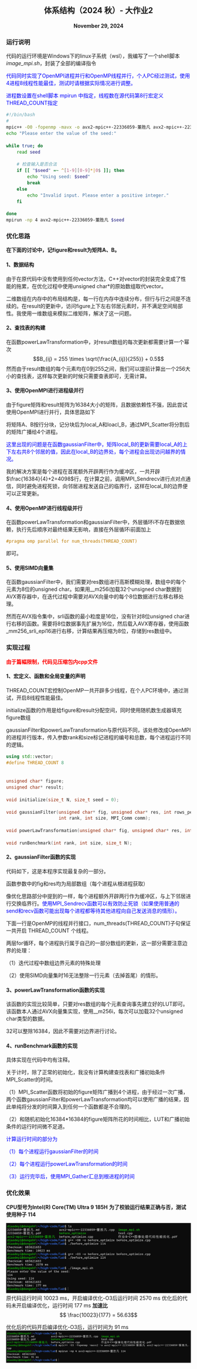 ## <center>体系结构（2024 秋）- 大作业2
#### <center>November 29, 2024


### 运行说明
代码的运行环境是Windows下的linux子系统（wsl），我编写了一个shell脚本*image_mpi.sh*，封装了全部的编译指令

<font color=blue>代码同时实现了OpenMPI进程并行和OpenMP线程并行，个人PC经过测试，使用4进程8线程性能最佳，测试时请根据实际情况进行调整。

进程数设置在shell脚本 mpirun 中指定，线程数在源代码第8行宏定义THREAD_COUNT指定</font>
```sh
#!/bin/bash
#
mpic++ -O0 -fopenmp -mavx -o avx2-mpic++-22336059-董胜凡 avx2-mpic++-22336059-董胜凡.cpp
echo "Please enter the value of the seed:"

while true; do
    read seed

    # 检查输入是否合法
    if [[ "$seed" =~ ^[1-9][0-9]*|0$ ]]; then
        echo "Using seed: $seed"
        break
    else
        echo "Invalid input. Please enter a positive integer."
    fi

done
mpirun -np 4 avx2-mpic++-22336059-董胜凡 $seed
```

### 优化思路
**在下面的讨论中，记figure和result为矩阵A、B。**
#### 1、数据结构
由于在原代码中没有使用到任何vector方法，C++对vector的封装完全变成了性能的拖累，在优化过程中使用unsigned char*的原始数组取代vector。

二维数组在内存中的布局结构是，每一行在内存中连续分布，但行与行之间是不连续的。在result的更新中，访问figure上下左右邻居元素时，并不满足空间局部性。我使用一维数组来模拟二维矩阵，解决了这一问题。

#### 2、查找表的构建
在函数powerLawTransformation中，对result数组的每次更新都需要计算一个幂次
$$B_{ij} = 255 \times \sqrt{\frac{A_{ij}}{255}} + 0.5$$
然而由于result数组的每个元素均在0到255之间，我们可以提前计算出一个256大小的查找表，这样每次更新的时候只需要查表即可，无需计算。

#### 3、使用OpenMPI进行进程级并行
由于figure矩阵和result矩阵为16384大小的矩阵，且数据依赖性不强，因此尝试使用OpenMPI进行并行，具体思路如下

将矩阵A、B按行分块，记分块后为local_A和loacl_B，通过MPI_Scatter将分割后的矩阵广播给4个进程。

<font color=blue>这里出现的问题是在函数gaussianFilter中，矩阵local_B的更新需要local_A的上下左右共8个邻居的值，因此在local_B的边界处，每个进程会出现访问越界的情况。</font>

我的解决方案是每个进程在首尾额外开辟两行作为缓冲区，一共开辟$\frac{16384}{4}+2=4098$行，在计算之前，调用MPI_Sendrecv进行点对点通信，同时避免进程死锁，向邻居进程发送自己的临界行，这样在local_B的边界便可以正常更新。

#### 4、使用OpenMP进行线程级并行

在函数powerLawTransformation和gaussianFilter中，外层循环i不存在数据依赖，执行先后顺序对最终结果无影响，直接在外层循环i前面加上
```c++
#pragma omp parallel for num_threads(THREAD_COUNT)
```
即可。

#### 5、使用SIMD向量集

在函数gaussianFilter中，我们需要对res数组进行高斯模糊处理，数组中的每个元素为8位的unsigned char。如果用__m256i加载32个unsigned char数据到AVX寄存器中，在迭代过程中需要对AVX向量中的每个8位数据进行左移右移处理。

然而在AVX指令集中，srli函数的最小粒度是16位，没有针对8位unsigned char进行右移的函数。需要将8位数据事先扩展为16位，然后载入AVX寄存器，使用函数_mm256_srli_epi16进行右移，计算结果再压缩为8位，存储到res数组中。



### 实现过程

**<font color=red>由于篇幅限制，代码见压缩包内cpp文件</font>**

#### 1、宏定义、函数和全局变量的声明

THREAD_COUNT宏控制OpenMP一共开辟多少线程，在个人PC环境中，通过测试，开启8线程性能最佳。

initialize函数的作用是给figure和result分配空间，同时使用随机数生成器填充figure数组

gaussianFilter和powerLawTransformation与原代码不同，该处修改成OpenMPI的进程并行版本，传入参数rank和size标记进程的编号和总数，每个进程运行不同的逻辑。
```c++
using std::vector;
#define THREAD_COUNT 8


unsigned char* figure;
unsigned char* result;

void initialize(size_t N, size_t seed = 0);

void gaussianFilter(unsigned char* fig, unsigned char* res, int rows_per_proc, size_t N, 
                    int rank, int size, MPI_Comm comm);

void powerLawTransformation(unsigned char* fig, unsigned char* res, int rows_per_proc, size_t N, unsigned char* LUT);

void runBenchmark(int rank, int size, size_t N);
```
#### 2、gaussianFilter函数的实现
代码如下，这是本程序实现最复杂的一部分。

函数参数中的fig和res均为局部数组（每个进程从根进程获取）

像优化思路部分中提到的一样，每个进程额外开辟两行作为缓冲区，与上下邻居进行交换临界行。<font color=blue>使用MPI_Sendrecv函数可以有效防止死锁（如果使用普通的send和recv函数可能出现每个进程都等待其他进程向自己发送消息的情形）。</font>

下面一行是OpenMP的线程并行接口，num_threads(THREAD_COUNT)子句保证一共开启 THREAD_COUNT 个线程。

两层for循环，每个进程执行属于自己的一部分数组的更新，这一部分需要注意边界的处理：

（1）迭代过程中数组边界元素的特殊处理

（2）使用SIMD向量集时16无法整除一行元素（去掉首尾）的情形。


#### 3、powerLawTransformation函数的实现

该函数的实现比较简单，只要对res数组的每个元素查询事先建立好的LUT即可。该函数本人通过AVX向量集实现，使用__m256i，每次可以加载32个unsigned char类型的数据。

32可以整除16384，因此不需要对边界进行讨论。


#### 4、runBenchmark函数的实现
具体实现在代码中均有注释。

关于计时，除了正常的初始化，我没有计算构建查找表和广播初始条件MPI_Scatter的时间。

（1）MPI_Scatter函数将初始的figure矩阵广播到4个进程，由于经过一次广播，两个函数gaussianFilter和powerLawTransformation均可以使用广播的结果，因此单纯将分发的时间算入到任何一个函数都是不合理的。

（2）和随机初始化16384*16384的figure矩阵所花的时间相比，LUT和广播初始条件的运行时间微不足道。

<font color=blue>
计算运行时间的部分为

（1）每个进程运行gaussianFilter的时间

（2）每个进程运行powerLawTransformation的时间

（3）运行完毕后，使用MPI_Gather汇总到根进程的时间
</font>


### 优化效果
**CPU型号为Intel(R) Core(TM) Ultra 9 185H**
**为了校验运行结果正确与否，测试使用种子 114**


![](2024-12-09-11-23-03.png)
原代码运行时间 10023 ms，开启编译优化-O3后运行时间 2570 ms
优化后的代码未开启编译优化，运行时间 177 ms
**加速比**
$$ \frac{10023}{177} = 56.63$$

优化后的代码开启编译优化-O3后，运行时间为 91 ms
![](2024-12-09-11-24-58.png)